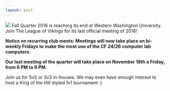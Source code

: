 ```yaml
---
layout: post
---
```

<img src="{{ site.baseurl }}/images/blog2.jpg" class="fit image">
Fall Quarter 2016 is reaching its end at Western Washington University. Join The League of Vikings for its last official meeting of 2016!

**Notice on recurring club meets: Meetings will now take place on bi-weekly Fridays to make the most use of the CF 24/26 computer lab computers.**

**Our last meeting of the quarter will take place on November 18th a Friday, from 6 PM to 9 PM.**

Join us for 5v5 or 3v3 in-houses. We may even have enough interest to host a King of the Hill styled 1v1 tournament :)

<!-- Main -->
